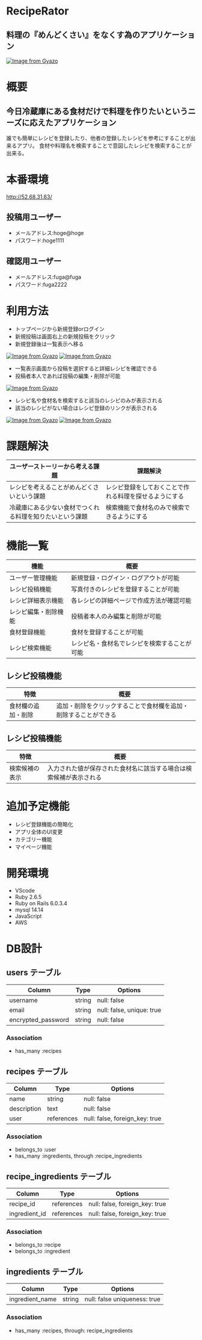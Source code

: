 # RecipeRator

## 料理の『めんどくさい』をなくす為のアプリケーション

[![Image from Gyazo](https://i.gyazo.com/cf2c2d3d3a3f1f644ca8847994a16d10.jpg)](https://gyazo.com/cf2c2d3d3a3f1f644ca8847994a16d10)

# 概要

## 今日冷蔵庫にある食材だけで料理を作りたいというニーズに応えたアプリケーション

誰でも簡単にレシピを登録したり、他者の登録したレシピを参考にすることが出来るアプリ。
食材や料理名を検索することで意図したレシピを検索することが出来る。

# 本番環境

http://52.68.31.63/

## 投稿用ユーザー

* メールアドレス:hoge@hoge
* パスワード:hoge1111

## 確認用ユーザー

* メールアドレス:fuga@fuga
* パスワード:fuga2222


# 利用方法

* トップページから新規登録orログイン
* 新規投稿は画面右上の新規投稿をクリック
* 新規登録後は一覧表示へ移る

[![Image from Gyazo](https://i.gyazo.com/89d514265a8a4bb27a3a9ae9c2989f7b.gif)](https://gyazo.com/89d514265a8a4bb27a3a9ae9c2989f7b)
[![Image from Gyazo](https://i.gyazo.com/112c47ed3feffa4cf324f6eefe41f93a.gif)](https://gyazo.com/112c47ed3feffa4cf324f6eefe41f93a)

* 一覧表示画面から投稿を選択すると詳細レシピを確認できる
* 投稿者本人であれば投稿の編集・削除が可能

[![Image from Gyazo](https://i.gyazo.com/60270a5ef9356aae687322532061ece5.gif)](https://gyazo.com/60270a5ef9356aae687322532061ece5)

* レシピ名や食材名を検索すると該当のレシピのみが表示される
* 該当のレシピがない場合はレシピ登録のリンクが表示される

[![Image from Gyazo](https://i.gyazo.com/08e0b0c994ea0927f5f57b67e5702fca.gif)](https://gyazo.com/08e0b0c994ea0927f5f57b67e5702fca)
[![Image from Gyazo](https://i.gyazo.com/a79fd2bc7cd392aa797e209e34a8c460.gif)](https://gyazo.com/a79fd2bc7cd392aa797e209e34a8c460)


# 課題解決

| ユーザーストーリーから考える課題                     |    課題解決                                   |
| ---------------------------------------------- | -------------------------------------------- |
| レシピを考えることがめんどくさいという課題            | レシピ登録をしておくことで作れる料理を探せるようにする |
| 冷蔵庫にある少ない食材でつくれる料理を知りたいという課題 | 検索機能で食材名のみで検索できるようにする          |

# 機能一覧

| 機能              | 概要                                    |
| ---------------- | --------------------------------------- |
| ユーザー管理機能    | 新規登録・ログイン・ログアウトが可能          |
| レシピ投稿機能      | 写真付きのレシピを登録することが可能         |
| レシピ詳細表示機能   | 各レシピの詳細ページで作成方法が確認可能     |
| レシピ編集・削除機能 | 投稿者本人のみ編集と削除が可能              |
| 食材登録機能        |  食材を登録することが可能                 |
| レシピ検索機能      |  レシピ名・食材名でレシピを検索することが可能 |

## レシピ投稿機能

| 特徴              | 概要                                                  |
| ---------------- | ----------------------------------------------------- |
| 食材欄の追加・削除  | 追加・削除をクリックすることで食材欄を追加・削除することができる |

## レシピ投稿機能

| 特徴         | 概要                                                    |
| ------------ | ------------------------------------------------------ |
| 検索候補の表示 | 入力された値が保存された食材名に該当する場合は検索候補が表示される |


# 追加予定機能

* レシピ登録機能の簡略化
* アプリ全体のUI変更
* カテゴリー機能
* マイページ機能

# 開発環境

* VScode
* Ruby 2.6.5
* Ruby on Rails 6.0.3.4
* mysql 14.14
* JavaScript
* AWS



# DB設計

## users テーブル

| Column              | Type    | Options                   |
| ------------------- | ------- | ------------------------- |
| username            | string  | null: false               |
| email               | string  | null: false, unique: true |
| encrypted_password  | string  | null: false               |


### Association

- has_many  :recipes

## recipes テーブル

| Column              | Type       | Options                         |
| ------------------- | ---------- | --------------------------------|
| name                | string     | null: false                     |
| description         | text       | null: false                     |
| user                | references | null: false, foreign_key: true  |

### Association

- belongs_to :user
- has_many   :ingredients, through :recipe_ingredients

## recipe_ingredients テーブル

| Column          | Type        | Options                        |
| --------------- | ----------- | ------------------------------ |
| recipe_id       | references  | null: false, foreign_key: true |
| ingredient_id   | references  | null: false, foreign_key: true |


### Association

- belongs_to :recipe
- belongs_to :ingredient

## ingredients テーブル

| Column          | Type        | Options                        |
| --------------- | ----------- | ------------------------------ |
| ingredient_name | string      | null: false uniqueness: true   |


### Association

- has_many :recipes, through: recipe_ingredients

